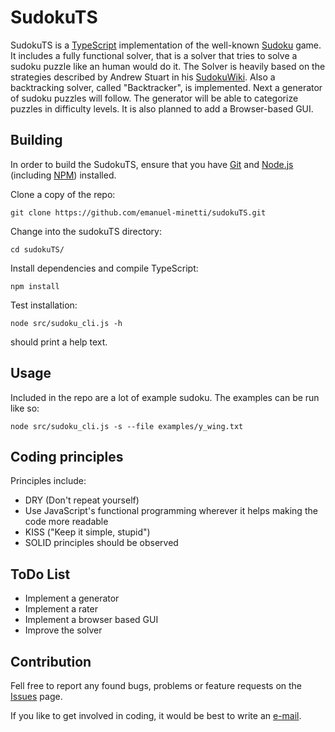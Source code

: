 # SudokuTS
SudokuTS is a [TypeScript](https://www.typescriptlang.org/) implementation of the well-known
[Sudoku](https://en.wikipedia.org/wiki/Sudoku) game. It includes  a fully functional solver,
that is a solver that tries to solve a sudoku puzzle
like an human would do it. The Solver is heavily based on the strategies described
 by Andrew Stuart in his [SudokuWiki](http://www.sudokuwiki.org/sudoku.htm).
Also a backtracking solver, called "Backtracker", is implemented.
Next a generator of sudoku puzzles will follow.
The generator will be able to categorize puzzles in difficulty levels.
It is also planned to add a Browser-based GUI.

## Building
In order to build the SudokuTS, ensure that you have [Git](https://git-scm.com/downloads)
and [Node.js](https://nodejs.org/) (including [NPM](https://www.npmjs.com/)) installed.

Clone a copy of the repo:
    
    git clone https://github.com/emanuel-minetti/sudokuTS.git
Change into the sudokuTS directory:

    cd sudokuTS/
Install dependencies and compile TypeScript:    

    npm install
Test installation:

    node src/sudoku_cli.js -h
should print a help text.

## Usage

Included in the repo are a lot of example sudoku. The examples can be run like so:

    node src/sudoku_cli.js -s --file examples/y_wing.txt
    
## Coding principles

Principles include:
 - DRY (Don't repeat yourself)
 - Use JavaScript's functional programming wherever it helps making the code more readable 
 - KISS ("Keep it simple, stupid")
 - SOLID principles should be observed
 
 ## ToDo List
 - Implement a generator
 - Implement a rater
 - Implement a browser based GUI
 - Improve the solver

## Contribution
Fell free to report any found bugs, problems or feature requests on the
[Issues](https://github.com/emanuel-minetti/sudokuTS/issues) page.

If you like to get involved in coding, it would be best to write an [e-mail](mailto:e.minetti@posteo.de). 

